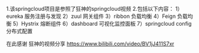 1.该springcloud项目是参照了狂神的springcloud视频
2.包括以下内容：
1）eureka 服务注册与发现
2）zuul 网关组件
3）ribbon 负载均衡
4）Feign 负载均衡
5）Hystrix 熔断组件
6）dashboard 可视化监控面板
7）springcloud config 分布式配置

在此感谢 狂神的视频分享
https://www.bilibili.com/video/BV1jJ411S7xr